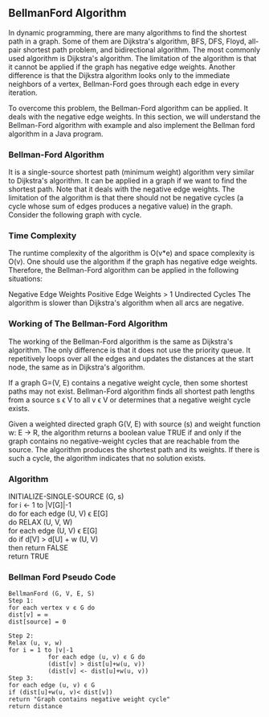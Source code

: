 ## BellmanFord Algorithm

In dynamic programming, there are many algorithms to find the shortest path in a graph. 
Some of them are Dijkstra's algorithm, BFS, DFS, Floyd, all-pair shortest path problem, and bidirectional algorithm. The most commonly used algorithm is Dijkstra's algorithm. The limitation 
of the algorithm is that it cannot be applied if the graph has negative edge weights. Another difference is that the Dijkstra algorithm looks only to the immediate neighbors of a vertex, Bellman-Ford goes through each edge in every iteration.


To overcome this problem, the Bellman-Ford algorithm can be applied. It deals with the negative 
edge weights. In this section, we will understand the Bellman-Ford algorithm with example and 
also implement the Bellman ford algorithm in a Java program.

### Bellman-Ford Algorithm

It is a single-source shortest path (minimum weight) algorithm very similar to Dijkstra's algorithm. It can be applied in a graph if we want to find the shortest path. Note that it deals with the negative edge weights. The limitation of the algorithm is that there should not be negative cycles (a cycle whose sum of edges produces a negative value) in the graph. Consider the following graph with cycle.

### Time Complexity
The runtime complexity of the algorithm is O(v*e) and space complexity is O(v). One should use 
the algorithm if the graph has negative edge weights. Therefore, the Bellman-Ford algorithm can be applied in the following situations:

Negative Edge Weights
Positive Edge Weights > 1
Undirected Cycles
The algorithm is slower than Dijkstra's algorithm when all arcs are negative.

### Working of The Bellman-Ford Algorithm

The working of the Bellman-Ford algorithm is the same as Dijkstra's algorithm. The only difference is that it does not use the priority queue. It repetitively loops over all the edges and updates 
the distances at the start node, the same as in Dijkstra's algorithm.

If a graph G=(V, E) contains a negative weight cycle, then some shortest paths may not exist. Bellman-Ford algorithm finds all shortest path lengths from a source s ϵ V to all v ϵ V or determines that a negative weight cycle exists.

Given a weighted directed graph G(V, E) with source (s) and weight function w: E -> R, the algorithm returns a boolean value TRUE if and only if the graph contains no negative-weight cycles that are reachable from the source. The algorithm produces the shortest path and its weights. If there is such a cycle, the algorithm indicates that no solution exists.

### Algorithm

INITIALIZE-SINGLE-SOURCE (G, s)  
for i <- 1 to |V[G]|-1  
do for each edge (U, V) ϵ E[G]  
do RELAX (U, V, W)  
for each edge (U, V) ϵ E[G]  
do if d[V] > d[U] + w (U, V)  
then return FALSE  
return TRUE  


### Bellman Ford Pseudo Code

```arduino
BellmanFord (G, V, E, S)  
Step 1:  
for each vertex v ϵ G do  
dist[v] = ∞  
dist[source] = 0  
  
Step 2:  
Relax (u, v, w)  
for i = 1 to |v|-1  
           for each edge (u, v) ϵ G do  
           (dist[v] > dist[u]+w(u, v))  
           (dist[v] <- dist[u]+w(u, v))  
Step 3:  
for each edge (u, v) ϵ G  
if (dist[u]+w(u, v)< dist[v])  
return "Graph contains negative weight cycle"  
return distance  
```